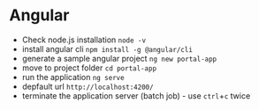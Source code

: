 # Angular

- Check node.js installation `node -v`
- install angular cli `npm install -g @angular/cli`
- generate a sample angular project `ng new portal-app`
- move to project folder `cd portal-app`
- run the application `ng serve`
- depfault url `http://localhost:4200/`
- terminate the application server (batch job) - use `ctrl`+`c` twice
